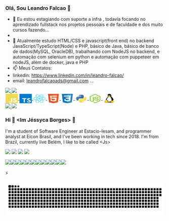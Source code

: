 ### Olá, Sou Leandro Falcao 👋

- 🔭 Eu estou estagiando com suporte a infra , todavia focando no aprendizado fullstack nos projetos pessoais e de faculdade e dos muito cursos fazendo...
- 
- 🌱 Atualmente estudo HTML/CSS e javascript(front end) no backend JavaScript/TypeScript(Node) e PHP, básico de Java, básico de banco de dados(MySQL, OracleDB), trabalhando com NodeJS no backend, e automação com selenium em python e automação com puppeteer em nodeJS, além de docker, java e PHP
- 📫 Meus Contatos: 
- linkedin: https://www.linkedin.com/in/leandro-falcao/ 
- email: leandrofalcaoads@gmail.com ...
 <div>
  <a href="https://github.com/leandro-falcao">
  <img height="170em" src="https://github-readme-stats.vercel.app/api?username=leandro-falcao&show_icons=true&theme=tokyonight&include_all_commits=true&count_private=true"/>
  <img height="160em" src="https://github-readme-stats.vercel.app/api/top-langs/?username=leandro-falcao&layout=compact&langs_count=9&theme=dracula"/>
</div>
 
  <div style="display: inline_block">
  <img align="center" alt="le-js" height="30" width="40" src="https://raw.githubusercontent.com/devicons/devicon/master/icons/javascript/javascript-plain.svg"/>
  <img align="center" alt="le-ts" height="30" width="40" src="https://raw.githubusercontent.com/devicons/devicon/master/icons/typescript/typescript-plain.svg"/>
  <img align="center" alt="le-react" height="30" width="40" src="https://raw.githubusercontent.com/devicons/devicon/master/icons/react/react-original.svg"/>
  <img align="center" alt="le-HTML" height="30" width="40" src="https://raw.githubusercontent.com/devicons/devicon/master/icons/html5/html5-original.svg"/>
  <img align="center" alt="le-CSS" height="30" width="40" src="https://raw.githubusercontent.com/devicons/devicon/master/icons/css3/css3-original.svg"/>
  <img align="center" alt="le-Python" height="30" width="40" src="https://raw.githubusercontent.com/devicons/devicon/master/icons/python/python-original.svg"/>
  <img align="center" alt="le-node" height="30" width="40" src="https://raw.githubusercontent.com/devicons/devicon/master/icons/nodejs/nodejs-original.svg"/>
  <img align="center" alt="le-linux" height= "30" width="40" src="https://raw.githubusercontent.com/devicons/devicon/master/icons/linux/linux-original.svg"/>
 </div>
 <div >
 	<a href = "mailto:leandrofalcaoads@gmail.com"><img src="https://img.shields.io/badge/-Gmail-%23333?style=for-the-badge&logo=gmail&logoColor=white" target="_blank" />
</a>
  <a href="https://www.linkedin.com/in/leandro-falcao/-45875016a" target="_blank"><img src="https://img.shields.io/badge/-LinkedIn-%230077B5?style=for-the-badge&logo=linkedin&logoColor=white" target="_blank"/>
</a>
</div>
 
 ### <strong>Hi</strong> 👋 <Im Jéssyca Borges> 👾

I'm a student of Software Engineer at Estacio-Iesam, and programmer analyst at Eicon Brasil, and I've been working in tech since
2018. I'm from Brazil, currently live Belém, I like to be called &lt;Js&gt;

[<img src="https://img.shields.io/badge/twitter-%231DA1F2.svg?&style=for-the-badge&logo=twitter&logoColor=white" />](https://twitter.com/devjs0101)
[<img src="https://img.shields.io/badge/linkedin-%230077B5.svg?&style=for-the-badge&logo=linkedin&logoColor=white" />](https://www.linkedin.com/in/jsdevelop3r/)
[<img src = "https://img.shields.io/badge/instagram-%23E4405F.svg?&style=for-the-badge&logo=instagram&logoColor=white">](https://www.instagram.com/_j_s_b_r_/)
[<img src = "https://img.shields.io/badge/facebook-%231877F2.svg?&style=for-the-badge&logo=facebook&logoColor=white">](https://web.facebook.com/jscod3r/)

<img src ="https://camo.githubusercontent.com/174977c27f60a8bdb18c0434360f1381ff22c92bf7402a5e8e21450d31c0305b/68747470733a2f2f696d672e736869656c64732e696f2f62616467652f2d416e67756c61722d4444303033313f7374796c653d666c61742d737175617265266c6f676f3d616e67756c6172"><img src ="https://camo.githubusercontent.com/e17e119d8c9bb34ac9710be65d35d52a7e04cc260476760305525204df5f34b0/68747470733a2f2f696d672e736869656c64732e696f2f62616467652f2d4a6176612d3030373339363f7374796c653d666c61742d737175617265266c6f676f3d6a617661"><img src ="https://camo.githubusercontent.com/dd2b3c7a38881ac6bb7a14e5720793e06ffa08365342cf67ededb41185138db3/68747470733a2f2f696d672e736869656c64732e696f2f62616467652f2d4e6f64656a732d3333393933333f7374796c653d666c61742d737175617265266c6f676f3d4e6f64652e6a73266c6f676f436f6c6f723d7768697465"><img src="https://camo.githubusercontent.com/cf1a0ef083a2372d7f66b4691d5d25bfd8c098f42871e8da90edb1f32ed187c4/68747470733a2f2f696d672e736869656c64732e696f2f62616467652f2d4a6176615363726970742d626c61636b3f7374796c653d666c61742d737175617265266c6f676f3d6a617661736372697074"><img src = "https://camo.githubusercontent.com/0c3a16a22ae058cfe38a06dc9ea16404cf006409262f547c9ccfa3ec8b30f71e/68747470733a2f2f696d672e736869656c64732e696f2f62616467652f2d48544d4c352d4533344632363f7374796c653d666c61742d737175617265266c6f676f3d68746d6c35266c6f676f436f6c6f723d7768697465"><img src ="https://camo.githubusercontent.com/2435c2a64789b8a71c701a1a593b4a6e6869789bfb0626e515dc2a6b6dffa6c5/68747470733a2f2f696d672e736869656c64732e696f2f62616467652f2d435353332d3135373242363f7374796c653d666c61742d737175617265266c6f676f3d63737333"><img src = "https://camo.githubusercontent.com/fabe0b9fc0956fc4327fb91945629b49e89722774141d1be082a23f4770e2513/68747470733a2f2f696d672e736869656c64732e696f2f62616467652f2d536173732d4343363639393f7374796c653d666c61742d737175617265266c6f676f3d73617373266c6f676f436f6c6f723d7768697465"><img src = "https://camo.githubusercontent.com/e56d586bf373ad33a4e8c7101246d54d5edc0fb52b87d309b899ce4818bd6086/68747470733a2f2f696d672e736869656c64732e696f2f62616467652f2d426f6f7473747261702d3536334437433f7374796c653d666c61742d737175617265266c6f676f3d626f6f747374726170"><img src = "https://camo.githubusercontent.com/8b76dad952a5f01b227f0fc83168009e115d7a0c5f9eca6ea918d6ae4e71b8ff/68747470733a2f2f696d672e736869656c64732e696f2f62616467652f2d547970655363726970742d3030374143433f7374796c653d666c61742d737175617265266c6f676f3d74797065736372697074"><img src="https://camo.githubusercontent.com/85dc47a56a4e73ae7b6e64b3b4416785497e74219ae179ae8faaaca10d5a78d9/68747470733a2f2f696d672e736869656c64732e696f2f62616467652f2d4769744875622d3138313731373f7374796c653d666c61742d737175617265266c6f676f3d676974687562"><img src="https://camo.githubusercontent.com/edd3031a0956c904634f9a394267a6ba61e9a0bb95c9512a1fbc0725b4014d03/68747470733a2f2f696d672e736869656c64732e696f2f62616467652f2d4769742d626c61636b3f7374796c653d666c61742d737175617265266c6f676f3d676974"><img src="https://camo.githubusercontent.com/204410115a0bb658668e7446bfc6a7eadb6a96a98d81daba65ddaaa541e95f58/68747470733a2f2f696d672e736869656c64732e696f2f62616467652f2d446f636b65722d3234393645443f7374796c653d666c61742d737175617265266c6f676f3d646f636b6572266c6f676f436f6c6f723d7768697465">


⚡ 

 
  ![Snake animation](https://github.com/leandro-falcao/leandro-falcao/blob/output/github-contribution-grid-snake.svg)
 

